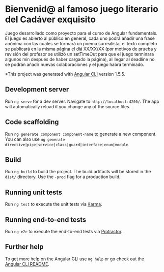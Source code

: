# Bienvenid@ al famoso juego literario del Cadáver exquisito

Juego desarrollado como proyecto para el curso de Angular fundamentals.
El juego es abierto al público en general, cada uno podrá añadir una frase anónima con las cuales se formará un poema surrealista, el texto completo se publicará en la misma página el diá XX/XX/XX (por motivos de prueba y revisión del profesor se utilizó un setTimeOut para que el juego terminara algunos min después de haber cargado la página), al llegar al deadline no se podrán añadir nuevas colaboraciones y el juego habrá terminado.

*This project was generated with [Angular CLI](https://github.com/angular/angular-cli) version 1.5.5.

## Development server

Run `ng serve` for a dev server. Navigate to `http://localhost:4200/`. The app will automatically reload if you change any of the source files.

## Code scaffolding

Run `ng generate component component-name` to generate a new component. You can also use `ng generate directive|pipe|service|class|guard|interface|enum|module`.

## Build

Run `ng build` to build the project. The build artifacts will be stored in the `dist/` directory. Use the `-prod` flag for a production build.

## Running unit tests

Run `ng test` to execute the unit tests via [Karma](https://karma-runner.github.io).

## Running end-to-end tests

Run `ng e2e` to execute the end-to-end tests via [Protractor](http://www.protractortest.org/).

## Further help

To get more help on the Angular CLI use `ng help` or go check out the [Angular CLI README](https://github.com/angular/angular-cli/blob/master/README.md).
